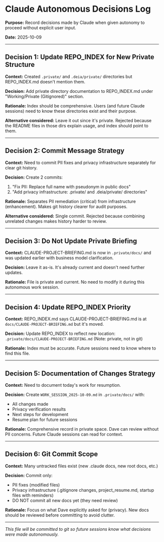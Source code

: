 # Claude Autonomous Decisions Log

**Purpose:** Record decisions made by Claude when given autonomy to proceed without explicit user input.

**Date:** 2025-10-09

---

## Decision 1: Update REPO_INDEX for New Private Structure

**Context:** Created `.private/` and `.deia/private/` directories but REPO_INDEX.md doesn't mention them.

**Decision:** Add private directory documentation to REPO_INDEX.md under "Working/Private (Gitignored)" section.

**Rationale:** Index should be comprehensive. Users (and future Claude sessions) need to know these directories exist and their purpose.

**Alternative considered:** Leave it out since it's private. Rejected because the README files in those dirs explain usage, and index should point to them.

---

## Decision 2: Commit Message Strategy

**Context:** Need to commit PII fixes and privacy infrastructure separately for clear git history.

**Decision:** Create 2 commits:
1. "Fix PII: Replace full name with pseudonym in public docs"
2. "Add privacy infrastructure: .private/ and .deia/private/ directories"

**Rationale:** Separates PII remediation (critical) from infrastructure (enhancement). Makes git history clearer for audit purposes.

**Alternative considered:** Single commit. Rejected because combining unrelated changes makes history harder to review.

---

## Decision 3: Do Not Update Private Briefing

**Context:** CLAUDE-PROJECT-BRIEFING.md is now in `.private/docs/` and was updated earlier with business model clarification.

**Decision:** Leave it as-is. It's already current and doesn't need further updates.

**Rationale:** File is private and current. No need to modify it during this autonomous work session.

---

## Decision 4: Update REPO_INDEX Priority

**Context:** REPO_INDEX.md says CLAUDE-PROJECT-BRIEFING.md is at `docs/CLAUDE-PROJECT-BRIEFING.md` but it's moved.

**Decision:** Update REPO_INDEX to reflect new location: `.private/docs/CLAUDE-PROJECT-BRIEFING.md` (Note: private, not in git)

**Rationale:** Index must be accurate. Future sessions need to know where to find this file.

---

## Decision 5: Documentation of Changes Strategy

**Context:** Need to document today's work for resumption.

**Decision:** Create `WORK_SESSION_2025-10-09.md` in `.private/docs/` with:
- All changes made
- Privacy verification results
- Next steps for development
- Resume plan for future sessions

**Rationale:** Comprehensive record in private space. Dave can review without PII concerns. Future Claude sessions can read for context.

---

## Decision 6: Git Commit Scope

**Context:** Many untracked files exist (new .claude docs, new root docs, etc.)

**Decision:** Commit only:
- PII fixes (modified files)
- Privacy infrastructure (.gitignore changes, project_resume.md, startup files with reminders)
- DO NOT commit all new docs yet (they need review)

**Rationale:** Focus on what Dave explicitly asked for (privacy). New docs should be reviewed before committing to avoid clutter.

---

*This file will be committed to git so future sessions know what decisions were made autonomously.*
